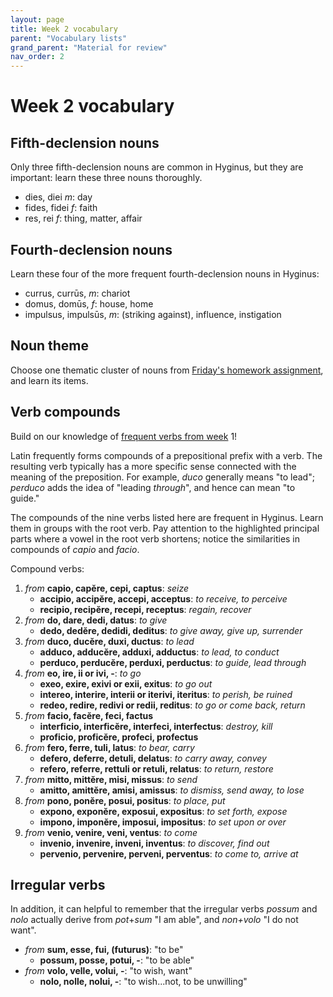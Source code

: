 ```yaml
---
layout: page
title: Week 2 vocabulary
parent: "Vocabulary lists"
grand_parent: "Material for review"
nav_order: 2
---
```


# Week 2 vocabulary

## Fifth-declension nouns

Only three fifth-declension nouns are common in Hyginus, but they are important:  learn these three nouns thoroughly.


- dies, diei *m*: day
- fides, fidei *f*: faith
- res, rei *f*: thing, matter, affair

## Fourth-declension nouns

Learn these four  of the more frequent fourth-declension nouns in Hyginus:

- currus, currūs, *m*: chariot
- domus, domūs, *f*: house, home
- impulsus, impulsūs, *m*: (striking against), influence, instigation


## Noun theme

Choose one thematic cluster of nouns from [Friday's homework assignment](../../assignments/substantives/), and learn its items.

## Verb compounds

Build on our knowledge of [frequent verbs from week](../week1/) 1!

Latin  frequently forms compounds of a prepositional prefix with a verb.  The resulting verb typically has a more specific sense connected with the meaning of the preposition.  For example, *duco* generally means "to lead"; *perduco* adds the idea of "leading *through*", and hence can mean "to guide."


The compounds of the nine verbs listed here are frequent in Hyginus.  Learn them in groups with the root verb. Pay attention to the highlighted principal parts where a vowel in the root verb shortens; notice the similarities in compounds of *capio* and *facio*.



Compound verbs:

1. *from* **c<span class='attention2'>a</span>pio, c<span class='attention2'>a</span>pĕre, cepi, c<span class='attention2'>a</span>ptus**: *seize*
    - **acc<span class='attention'>i</span>pio, acc<span class='attention'>i</span>pĕre, accepi, acc<span class='attention'>e</span>ptus**: *to receive, to perceive*
    - **rec<span class='attention'>i</span>pio, rec<span class='attention'>i</span>pĕre, recepi, rec<span class='attention'>e</span>ptus**: *regain, recover*
1. *from* **do, d<span class='attention2'>a</span>re, d<span class='attention2'>e</span>di, d<span class='attention2'>a</span>tus**: *to give*
    - **dedo, ded<span class='attention'>ĕ</span>re, ded<span class='attention'>i</span>di, ded<span class='attention'>i</span>tus**: *to give away, give up, surrender*
1. *from* **duco, ducĕre, duxi, ductus**: *to lead*
    - **adduco,  adducĕre, adduxi, adductus**: *to lead, to conduct*
    - **perduco, perducĕre, perduxi, perductus**: *to guide, lead through*
1. *from*   **eo, ire, ii or ivi, -**: *to go*
    - **exeo, exire, exivi or exii, exitus**: *to go out*
    - **intereo, interire, interii or iterivi, iteritus**:  *to perish, be ruined*
    - **redeo, redire, redivi or redii, reditus**: *to go or come back, return*
1. *from* **f<span class='attention2'>a</span>cio, f<span class='attention2'>a</span>cĕre, feci, f<span class='attention2'>a</span>ctus**
    - **interf<span class='attention'>i</span>cio, interf<span class='attention'>i</span>cĕre, interfeci, interf<span class='attention'>e</span>ctus**: *destroy, kill*
    - **prof<span class='attention'>i</span>cio, prof<span class='attention'>i</span>cĕre, profeci, prof<span class='attention'>e</span>ctus**
1. *from* **fero, ferre, tuli, latus**: *to bear, carry*
    - **defero, deferre, detuli, delatus**: *to carry away, convey*
    - **refero, referre, rettuli or retuli, relatus**: *to return, restore*
1. *from* **mitto, mittĕre, misi, missus**: *to send*
    - **amitto, amittĕre, amisi, amissus**: *to dismiss, send away, to lose*
1. *from* **pono, ponĕre, posui, positus**: *to place, put*
    - **expono, exponĕre, exposui, expositus**: *to set forth, expose*
    - **impono, imponĕre, imposui, impositus**: *to set upon or over*
1. *from* **venio, venire, veni, ventus**: *to come*
    - **invenio, invenire, inveni, inventus**: *to discover, find out*
    - **pervenio, pervenire, perveni, perventus**: *to come to, arrive at*



## Irregular verbs

In addition, it can helpful to remember that the irregular verbs *possum* and *nolo* actually derive from *pot*+*sum* "I am able", and *non+volo* "I do not want".


- *from* **sum, esse, fui, (futurus)**: "to be"
    - **possum, posse, potui, -**: "to be able"
- *from* **volo, velle, volui, -**: "to wish, want"
    - **nolo, nolle, nolui, -**: "to wish...not, to be unwilling"


<link rel="stylesheet" type="text/css" href="../../css/introlatin.css"/>